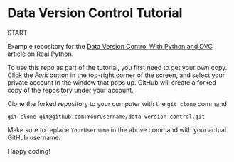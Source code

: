 # Data Version Control Tutorial
START

Example repository for the [Data Version Control With Python and DVC](https://realpython.com/python-data-version-control/) article on [Real Python](https://realpython.com/).

To use this repo as part of the tutorial, you first need to get your own copy. Click the _Fork_ button in the top-right corner of the screen, and select your private account in the window that pops up. GitHub will create a forked copy of the repository under your account.

Clone the forked repository to your computer with the `git clone` command

```console
git clone git@github.com:YourUsername/data-version-control.git
```

Make sure to replace `YourUsername` in the above command with your actual GitHub username.

Happy coding!
